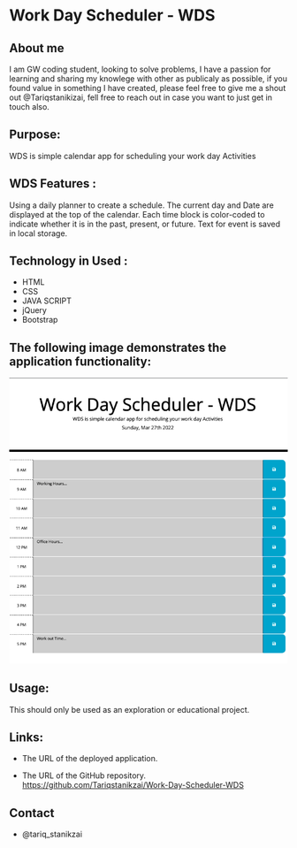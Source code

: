 # Work Day Scheduler - WDS

## About me
I am GW coding student, looking to solve problems, I have a passion for learning  and sharing my knowlege with other as publicaly as possible, if you found value in something I have created, please feel free to give me a shout out @Tariqstanikizai, fell free to reach out in case you want to just get in touch also.

## Purpose:
WDS is simple calendar app for scheduling your work day Activities


## WDS Features :
Using a daily planner to create a schedule.
The current day and Date are displayed at the top of the calendar.
Each time block is color-coded to indicate whether it is in the past, present, or future.
Text for event is saved in local storage.


## Technology in Used :
* HTML
* CSS
* JAVA SCRIPT
* jQuery
* Bootstrap





## The following image demonstrates the application functionality:

![](./Assets/WDS.png)


## Usage:
This should only be used as an exploration or educational project.



## Links:

* The URL of the deployed application.

* The URL of the GitHub repository.
 https://github.com/Tariqstanikzai/Work-Day-Scheduler-WDS 

## Contact
 * @tariq_stanikzai
